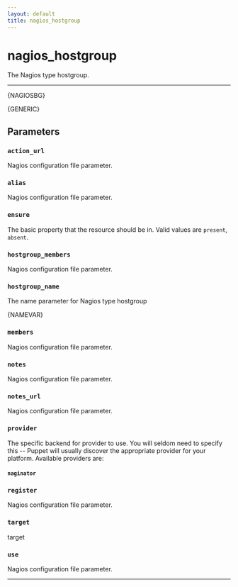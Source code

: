 ```yaml
---
layout: default
title: nagios_hostgroup
---
```


nagios_hostgroup
================

The Nagios type hostgroup.

* * *

{NAGIOSBG}

{GENERIC}

Parameters
----------

### `action_url`

Nagios configuration file parameter.

### `alias`

Nagios configuration file parameter.

### `ensure`

The basic property that the resource should be in. Valid values are
`present`, `absent`.

### `hostgroup_members`

Nagios configuration file parameter.

### `hostgroup_name`

The name parameter for Nagios type hostgroup

{NAMEVAR}

### `members`

Nagios configuration file parameter.

### `notes`

Nagios configuration file parameter.

### `notes_url`

Nagios configuration file parameter.

### `provider`

The specific backend for provider to use. You will seldom need to
specify this -- Puppet will usually discover the appropriate
provider for your platform. Available providers are:

#### `naginator`

### `register`

Nagios configuration file parameter.

### `target`

target

### `use`

Nagios configuration file parameter.


* * * * *

